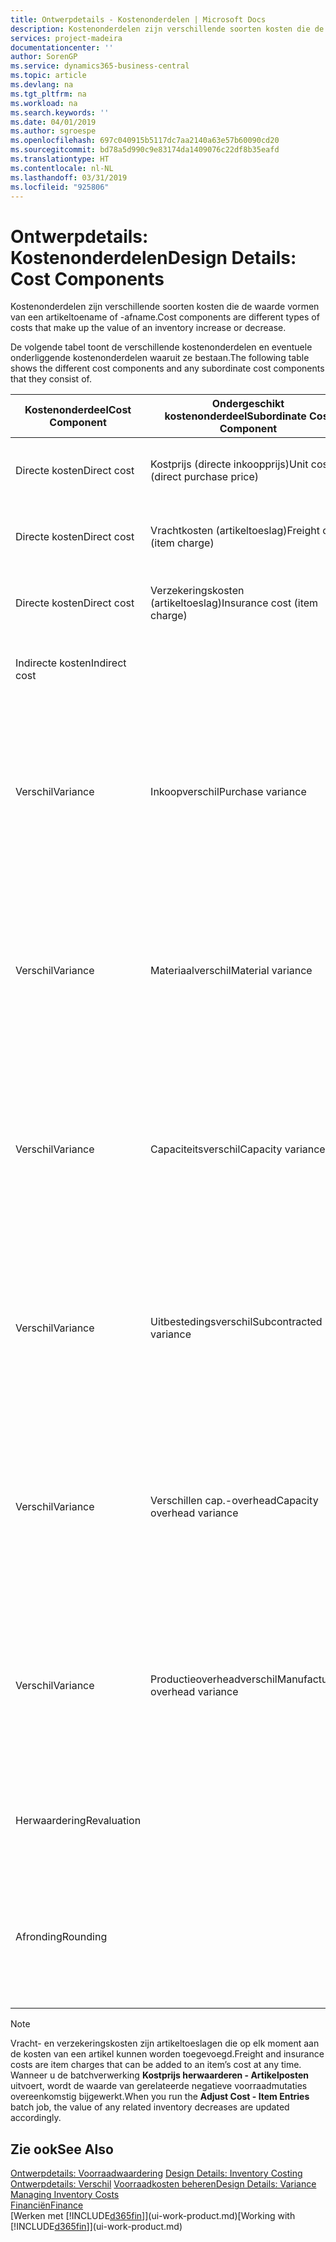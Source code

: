 ```yaml
---
title: Ontwerpdetails - Kostenonderdelen | Microsoft Docs
description: Kostenonderdelen zijn verschillende soorten kosten die de waarde vormen van een artikeltoename of -afname.
services: project-madeira
documentationcenter: ''
author: SorenGP
ms.service: dynamics365-business-central
ms.topic: article
ms.devlang: na
ms.tgt_pltfrm: na
ms.workload: na
ms.search.keywords: ''
ms.date: 04/01/2019
ms.author: sgroespe
ms.openlocfilehash: 697c040915b5117dc7aa2140a63e57b60090cd20
ms.sourcegitcommit: bd78a5d990c9e83174da1409076c22df8b35eafd
ms.translationtype: HT
ms.contentlocale: nl-NL
ms.lasthandoff: 03/31/2019
ms.locfileid: "925806"
---
```

# <a name="design-details-cost-components"></a><span data-ttu-id="2e19b-103">Ontwerpdetails: Kostenonderdelen</span><span class="sxs-lookup"><span data-stu-id="2e19b-103">Design Details: Cost Components</span></span>
<span data-ttu-id="2e19b-104">Kostenonderdelen zijn verschillende soorten kosten die de waarde vormen van een artikeltoename of -afname.</span><span class="sxs-lookup"><span data-stu-id="2e19b-104">Cost components are different types of costs that make up the value of an inventory increase or decrease.</span></span>  

 <span data-ttu-id="2e19b-105">De volgende tabel toont de verschillende kostenonderdelen en eventuele onderliggende kostenonderdelen waaruit ze bestaan.</span><span class="sxs-lookup"><span data-stu-id="2e19b-105">The following table shows the different cost components and any subordinate cost components that they consist of.</span></span>  

|<span data-ttu-id="2e19b-106">Kostenonderdeel</span><span class="sxs-lookup"><span data-stu-id="2e19b-106">Cost Component</span></span>|<span data-ttu-id="2e19b-107">Ondergeschikt kostenonderdeel</span><span class="sxs-lookup"><span data-stu-id="2e19b-107">Subordinate Cost Component</span></span>|<span data-ttu-id="2e19b-108">Description</span><span class="sxs-lookup"><span data-stu-id="2e19b-108">Description</span></span>|  
|--------------------|--------------------------------|---------------------------------------|  
|<span data-ttu-id="2e19b-109">Directe kosten</span><span class="sxs-lookup"><span data-stu-id="2e19b-109">Direct cost</span></span>|<span data-ttu-id="2e19b-110">Kostprijs (directe inkoopprijs)</span><span class="sxs-lookup"><span data-stu-id="2e19b-110">Unit cost (direct purchase price)</span></span>|<span data-ttu-id="2e19b-111">Kosten die kunnen worden herleid tot een kostenobject.</span><span class="sxs-lookup"><span data-stu-id="2e19b-111">Cost that can be traced to a cost object.</span></span>|  
|<span data-ttu-id="2e19b-112">Directe kosten</span><span class="sxs-lookup"><span data-stu-id="2e19b-112">Direct cost</span></span>|<span data-ttu-id="2e19b-113">Vrachtkosten (artikeltoeslag)</span><span class="sxs-lookup"><span data-stu-id="2e19b-113">Freight cost (item charge)</span></span>|<span data-ttu-id="2e19b-114">Kosten die kunnen worden herleid tot een kostenobject.</span><span class="sxs-lookup"><span data-stu-id="2e19b-114">Cost that can be traced to a cost object.</span></span>|  
|<span data-ttu-id="2e19b-115">Directe kosten</span><span class="sxs-lookup"><span data-stu-id="2e19b-115">Direct cost</span></span>|<span data-ttu-id="2e19b-116">Verzekeringskosten (artikeltoeslag)</span><span class="sxs-lookup"><span data-stu-id="2e19b-116">Insurance cost (item charge)</span></span>|<span data-ttu-id="2e19b-117">Kosten die kunnen worden herleid tot een kostenobject.</span><span class="sxs-lookup"><span data-stu-id="2e19b-117">Cost that can be traced to a cost object.</span></span>|  
|<span data-ttu-id="2e19b-118">Indirecte kosten</span><span class="sxs-lookup"><span data-stu-id="2e19b-118">Indirect cost</span></span>||<span data-ttu-id="2e19b-119">Kosten die niet kunnen worden herleid tot een kostenobject.</span><span class="sxs-lookup"><span data-stu-id="2e19b-119">Cost that cannot be traced to a cost object.</span></span>|  
|<span data-ttu-id="2e19b-120">Verschil</span><span class="sxs-lookup"><span data-stu-id="2e19b-120">Variance</span></span>|<span data-ttu-id="2e19b-121">Inkoopverschil</span><span class="sxs-lookup"><span data-stu-id="2e19b-121">Purchase variance</span></span>|<span data-ttu-id="2e19b-122">Het verschil tussen werkelijke kosten en de vaste verrekenprijs. Wordt uitsluitend geboekt voor artikelen met de waarderingsmethode **Standaard**.</span><span class="sxs-lookup"><span data-stu-id="2e19b-122">The difference between actual and standard costs, which is only posted for items using the **Standard** costing method.</span></span>|  
|<span data-ttu-id="2e19b-123">Verschil</span><span class="sxs-lookup"><span data-stu-id="2e19b-123">Variance</span></span>|<span data-ttu-id="2e19b-124">Materiaalverschil</span><span class="sxs-lookup"><span data-stu-id="2e19b-124">Material variance</span></span>|<span data-ttu-id="2e19b-125">Het verschil tussen werkelijke kosten en de vaste verrekenprijs. Wordt uitsluitend geboekt voor artikelen met de waarderingsmethode **Standaard**.</span><span class="sxs-lookup"><span data-stu-id="2e19b-125">The difference between actual and standard costs, which is only posted for items using the **Standard** costing method.</span></span>|  
|<span data-ttu-id="2e19b-126">Verschil</span><span class="sxs-lookup"><span data-stu-id="2e19b-126">Variance</span></span>|<span data-ttu-id="2e19b-127">Capaciteitsverschil</span><span class="sxs-lookup"><span data-stu-id="2e19b-127">Capacity variance</span></span>|<span data-ttu-id="2e19b-128">Het verschil tussen werkelijke kosten en de vaste verrekenprijs. Wordt uitsluitend geboekt voor artikelen met de waarderingsmethode **Standaard**.</span><span class="sxs-lookup"><span data-stu-id="2e19b-128">The difference between actual and standard costs, which is only posted for items using the **Standard** costing method.</span></span>|  
|<span data-ttu-id="2e19b-129">Verschil</span><span class="sxs-lookup"><span data-stu-id="2e19b-129">Variance</span></span>|<span data-ttu-id="2e19b-130">Uitbestedingsverschil</span><span class="sxs-lookup"><span data-stu-id="2e19b-130">Subcontracted variance</span></span>|<span data-ttu-id="2e19b-131">Het verschil tussen werkelijke kosten en de vaste verrekenprijs. Wordt uitsluitend geboekt voor artikelen met de waarderingsmethode **Standaard**.</span><span class="sxs-lookup"><span data-stu-id="2e19b-131">The difference between actual and standard costs, which is only posted for items using the **Standard** costing method.</span></span>|  
|<span data-ttu-id="2e19b-132">Verschil</span><span class="sxs-lookup"><span data-stu-id="2e19b-132">Variance</span></span>|<span data-ttu-id="2e19b-133">Verschillen cap.-overhead</span><span class="sxs-lookup"><span data-stu-id="2e19b-133">Capacity overhead variance</span></span>|<span data-ttu-id="2e19b-134">Het verschil tussen werkelijke kosten en de vaste verrekenprijs. Wordt uitsluitend geboekt voor artikelen met de waarderingsmethode **Standaard**.</span><span class="sxs-lookup"><span data-stu-id="2e19b-134">The difference between actual and standard costs, which is only posted for items using the **Standard** costing method.</span></span>|  
|<span data-ttu-id="2e19b-135">Verschil</span><span class="sxs-lookup"><span data-stu-id="2e19b-135">Variance</span></span>|<span data-ttu-id="2e19b-136">Productieoverheadverschil</span><span class="sxs-lookup"><span data-stu-id="2e19b-136">Manufacturing overhead variance</span></span>|<span data-ttu-id="2e19b-137">Het verschil tussen werkelijke kosten en de vaste verrekenprijs. Wordt uitsluitend geboekt voor artikelen met de waarderingsmethode **Standaard**.</span><span class="sxs-lookup"><span data-stu-id="2e19b-137">The difference between actual and standard costs, which is only posted for items using the **Standard** costing method.</span></span>|  
|<span data-ttu-id="2e19b-138">Herwaardering</span><span class="sxs-lookup"><span data-stu-id="2e19b-138">Revaluation</span></span>||<span data-ttu-id="2e19b-139">Waardevermindering of -vermeerdering van de huidige voorraadwaarde.</span><span class="sxs-lookup"><span data-stu-id="2e19b-139">A depreciation or appreciation of the current inventory value.</span></span>|  
|<span data-ttu-id="2e19b-140">Afronding</span><span class="sxs-lookup"><span data-stu-id="2e19b-140">Rounding</span></span>||<span data-ttu-id="2e19b-141">Restwaarden die ontstaan door de manier waarop de waardering van negatieve voorraadmutaties wordt berekend.</span><span class="sxs-lookup"><span data-stu-id="2e19b-141">Residuals caused by the way in which valuation of inventory decreases are calculated.</span></span>|  

> [!NOTE]  
>  <span data-ttu-id="2e19b-142">Vracht- en verzekeringskosten zijn artikeltoeslagen die op elk moment aan de kosten van een artikel kunnen worden toegevoegd.</span><span class="sxs-lookup"><span data-stu-id="2e19b-142">Freight and insurance costs are item charges that can be added to an item’s cost at any time.</span></span> <span data-ttu-id="2e19b-143">Wanneer u de batchverwerking **Kostprijs herwaarderen - Artikelposten** uitvoert, wordt de waarde van gerelateerde negatieve voorraadmutaties overeenkomstig bijgewerkt.</span><span class="sxs-lookup"><span data-stu-id="2e19b-143">When you run the **Adjust Cost - Item Entries** batch job, the value of any related inventory decreases are updated accordingly.</span></span>  

## <a name="see-also"></a><span data-ttu-id="2e19b-144">Zie ook</span><span class="sxs-lookup"><span data-stu-id="2e19b-144">See Also</span></span>  
 <span data-ttu-id="2e19b-145">[Ontwerpdetails: Voorraadwaardering](design-details-inventory-costing.md) </span><span class="sxs-lookup"><span data-stu-id="2e19b-145">[Design Details: Inventory Costing](design-details-inventory-costing.md) </span></span>  
 <span data-ttu-id="2e19b-146">[Ontwerpdetails: Verschil](design-details-variance.md) [Voorraadkosten beheren](finance-manage-inventory-costs.md)</span><span class="sxs-lookup"><span data-stu-id="2e19b-146">[Design Details: Variance](design-details-variance.md) [Managing Inventory Costs](finance-manage-inventory-costs.md)</span></span>  
 [<span data-ttu-id="2e19b-147">Financiën</span><span class="sxs-lookup"><span data-stu-id="2e19b-147">Finance</span></span>](finance.md)  
 <span data-ttu-id="2e19b-148">[Werken met [!INCLUDE[d365fin](includes/d365fin_md.md)]](ui-work-product.md)</span><span class="sxs-lookup"><span data-stu-id="2e19b-148">[Working with [!INCLUDE[d365fin](includes/d365fin_md.md)]](ui-work-product.md)</span></span>  
